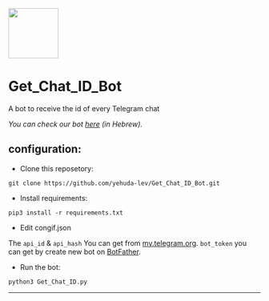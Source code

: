 <img src="https://telegra.ph/file/014d967eab622032e2b46.jpg" width="100" height="100">


# Get_Chat_ID_Bot


A bot to receive the id of every Telegram chat

_You can check our bot [here](https://t.me/GetChatID_IL_BOT) (in Hebrew)._

## configuration:
- Clone this reposetory:
```
git clone https://github.com/yehuda-lev/Get_Chat_ID_Bot.git
```
- Install requirements:
```
pip3 install -r requirements.txt
```
- Edit congif.json

The ``api_id`` & ``api_hash`` You can get from [my.telegram.org](https://my.telegram.org). ``bot_token`` you can get by create new bot on [BotFather](https://t.me/BotFather).

- Run the bot:
```
python3 Get_Chat_ID.py
```
---

